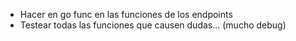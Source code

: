 
- Hacer en go func en las funciones de los endpoints
- Testear todas las funciones que causen dudas... (mucho debug)